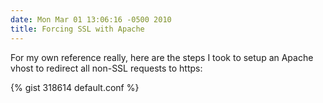 ```yaml
---
date: Mon Mar 01 13:06:16 -0500 2010
title: Forcing SSL with Apache
---
```


For my own reference really, here are the steps I took to setup an Apache vhost
to redirect all non-SSL requests to https:

{% gist 318614 default.conf %}
